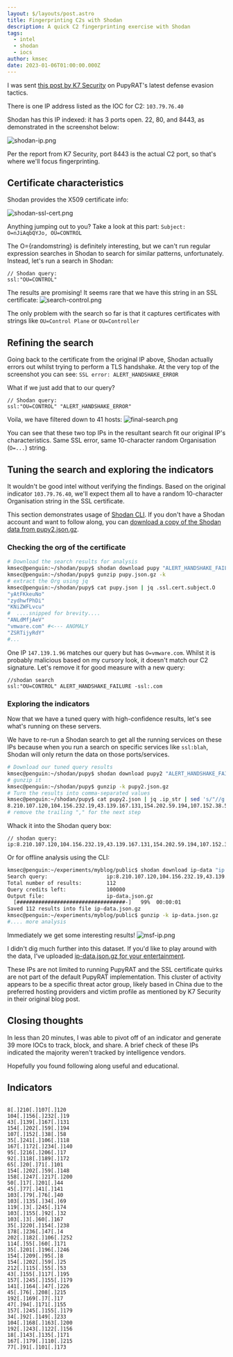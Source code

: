 ```yaml
---
layout: $/layouts/post.astro
title: Fingerprinting C2s with Shodan
description: A quick C2 fingerprinting exercise with Shodan
tags:
  - intel
  - shodan
  - iocs
author: kmsec
date: 2023-01-06T01:00:00.000Z
---
```

I was sent [this post by K7 Security](https://labs.k7computing.com/index.php/pupy-rat-hiding-under-werfaults-cover/) on PupyRAT's latest defense evasion tactics.

There is one IP address listed as the IOC for C2: `103.79.76.40`

Shodan has this IP indexed: it has 3 ports open. 22, 80, and 8443, as demonstrated in the screenshot below:

![shodan-ip.png](/images/uploads/pupyrat/shodan-ip.png)

Per the report from K7 Security, port 8443 is the actual C2 port, so that's where we'll focus fingerprinting.
## Certificate characteristics

Shodan provides the X509 certificate info:

![shodan-ssl-cert.png](/images/uploads/pupyrat/shodan-ssl-cert.png)

Anything jumping out to you? Take a look at this part: `Subject: O=nJiAqbQYJo, OU=CONTROL`

The O={randomstring} is definitely interesting, but we can't run regular expression searches in Shodan to search for similar patterns, unfortunately. Instead, let's run a search in Shodan:
```
// Shodan query:
ssl:"OU=CONTROL"
```
The results are promising! It seems rare that we have this string in an SSL certificate:
![search-control.png](/images/uploads/pupyrat/search-control.png)

The only problem with the search so far is that it captures certificates with strings like `OU=Control Plane` or `OU=Controller`
## Refining the search
Going back to the certificate from the original IP above, Shodan actually errors out whilst trying to perform a TLS handshake. At the very top of the screenshot you can see: `SSL error: ALERT_HANDSHAKE_ERROR`

What if we just add that to our query?
```
// Shodan query:
ssl:"OU=CONTROL" "ALERT_HANDSHAKE_ERROR"
```
Voila, we have filtered down to 41 hosts:
![final-search.png](/images/uploads/pupyrat/final-search.png)

You can see that these two top IPs in the resultant search fit our original IP's characteristics. Same SSL error, same 10-character random Organisation (`O=...`) string.

## Tuning the search and exploring the indicators

It wouldn't be good intel without verifying the findings. Based on the original indicator `103.79.76.40`, we'll expect them all to have a random 10-character Organisation string in the SSL certificate.

This section demonstrates usage of [Shodan CLI](https://cli.shodan.io/). If you don't have a Shodan account and want to follow along, you can [download a copy of the Shodan data from pupy2.json.gz](/samples/pupyrat/pupy2.json.gz).

### Checking the org of the certificate

```bash
# Download the search results for analysis
kmsec@penguin:~/shodan/pupy$ shodan download pupy "ALERT_HANDSHAKE_FAILURE ssl:OU=CONTROL"
kmsec@penguin:~/shodan/pupy$ gunzip pupy.json.gz -k
# extract the Org using jq
kmsec@penguin:~/shodan/pupy$ cat pupy.json | jq .ssl.cert.subject.O
"yAtFKkeuNo"
"zydhwfPhDi"
"KNiZWFLvcu"
#  ....snipped for brevity....
"ANLdMfjAeV"
"vmware.com" #<--- ANOMALY
"ZSRTijyRdY"
#...
```
One IP `147.139.1.96` matches our query but has `O=vmware.com`. Whilst it is probably malicious based on my cursory look, it doesn't match our C2 signature. Let's remove it for good measure with a new query:
```
//shodan search
ssl:"OU=CONTROL" ALERT_HANDSHAKE_FAILURE -ssl:.com
```
### Exploring the indicators
Now that we have a tuned query with high-confidence results, let's see what's running on these servers.

We have to re-run a Shodan search to get all the running services on these IPs because when you run a search on specific services like `ssl:blah`, Shodan will only return the data on those ports/services.

```bash
# Download our tuned query results
kmsec@penguin:~/shodan/pupy$ shodan download pupy2 "ALERT_HANDSHAKE_FAILURE ssl:OU=CONTROL -ssl:.com"
# gunzip it
kmsec@penguin:~/shodan/pupy$ gunzip -k pupy2.json.gz
# Turn the results into comma-separated values
kmsec@penguin:~/shodan/pupy$ cat pupy2.json | jq .ip_str | sed 's/"//g' | tr '\r\n' ',' 
8.210.107.120,104.156.232.19,43.139.167.131,154.202.59.194,107.152.38.58,35.241.106.118,167.172.234.140,95.216.206.17,92.118.189.172,65.20.71.101,154.202.59.148,158.247.217.200,50.17.201.44,45.77.41.141,103.79.76.40,103.135.34.69,119.3.245.174,103.155.92.32,103.3.60.167,35.220.154.238,178.236.47.4,202.182.106.252,114.55.60.171,35.201.196.246,154.209.95.8,154.202.59.25,212.115.55.53,43.155.117.195,157.245.155.179,141.164.47.226,45.76.208.215,192.169.7.17,47.94.171.155,157.245.155.179,34.92.149.233,104.168.163.200,192.243.122.156,18.143.135.171,167.179.110.215,77.91.101.173,
# remove the trailing "," for the next step
```
Whack it into the Shodan query box:

```
// shodan query:
ip:8.210.107.120,104.156.232.19,43.139.167.131,154.202.59.194,107.152.38.58,35.241.106.118,167.172.234.140,95.216.206.17,92.118.189.172,65.20.71.101,154.202.59.148,158.247.217.200,50.17.201.44,45.77.41.141,103.79.76.40,103.135.34.69,119.3.245.174,103.155.92.32,103.3.60.167,35.220.154.238,178.236.47.4,202.182.106.252,114.55.60.171,35.201.196.246,154.209.95.8,154.202.59.25,212.115.55.53,43.155.117.195,157.245.155.179,141.164.47.226,45.76.208.215,192.169.7.17,47.94.171.155,157.245.155.179,34.92.149.233,104.168.163.200,192.243.122.156,18.143.135.171,167.179.110.215,77.91.101.173
```

Or for offline analysis using the CLI:
```bash
kmsec@penguin:~/experiments/myblog/public$ shodan download ip-data "ip:8.210.107.120,104.156.232.19,43.139.167.131,154.202.59.194,107.152.38.58,35.241.106.118,167.172.234.140,95.216.206.17,92.118.189.172,65.20.71.101,154.202.59.148,158.247.217.200,50.17.201.44,45.77.41.141,103.79.76.40,103.135.34.69,119.3.245.174,103.155.92.32,103.3.60.167,35.220.154.238,178.236.47.4,202.182.106.252,114.55.60.171,35.201.196.246,154.209.95.8,154.202.59.25,212.115.55.53,43.155.117.195,157.245.155.179,141.164.47.226,45.76.208.215,192.169.7.17,47.94.171.155,157.245.155.179,34.92.149.233,104.168.163.200,192.243.122.156,18.143.135.171,167.179.110.215,77.91.101.173"
Search query:                   ip:8.210.107.120,104.156.232.19,43.139.167.131,154.202.59.194,107.152.38.58,35.241.106.118,167.172.234.140,95.216.206.17,92.118.189.172,65.20.71.101,154.202.59.148,158.247.217.200,50.17.201.44,45.77.41.141,103.79.76.40,103.135.34.69,119.3.245.174,103.155.92.32,103.3.60.167,35.220.154.238,178.236.47.4,202.182.106.252,114.55.60.171,35.201.196.246,154.209.95.8,154.202.59.25,212.115.55.53,43.155.117.195,157.245.155.179,141.164.47.226,45.76.208.215,192.169.7.17,47.94.171.155,157.245.155.179,34.92.149.233,104.168.163.200,192.243.122.156,18.143.135.171,167.179.110.215,77.91.101.173
Total number of results:        112
Query credits left:             100000
Output file:                    ip-data.json.gz
  [###################################-]   99%  00:00:01
Saved 112 results into file ip-data.json.gz
kmsec@penguin:~/experiments/myblog/public$ gunzip -k ip-data.json.gz 
#.... more analysis
```
Immediately we get some interesting results!
![msf-ip.png](/images/uploads/pupyrat/msf-ip.png)


I didn't dig much further into this dataset. If you'd like to play around with the data, I've uploaded [ip-data.json.gz for your entertainment](/samples/pupyrat/ip-data.json.gz).

These IPs are not limited to running PupyRAT and the SSL certificate quirks are not part of the default PupyRAT implementation. This cluster of activity appears to be a specific threat actor group, likely based in China due to the preferred hosting providers and victim profile as mentioned by K7 Security in their original blog post.

## Closing thoughts
In less than 20 minutes, I was able to pivot off of an indicator and generate 39 more IOCs to track, block, and share. A brief check of these IPs indicated the majority weren't tracked by intelligence vendors.

Hopefully you found following along useful and educational.
## Indicators
<div class="not-prose">
<pre class="indicators text-xs font-mono font-medium language-txt no-line-numbers" data-prismjs-copy="Copy indicators">
<code>
8[.]210[.]107[.]120
104[.]156[.]232[.]19
43[.]139[.]167[.]131
154[.]202[.]59[.]194
107[.]152[.]38[.]58
35[.]241[.]106[.]118
167[.]172[.]234[.]140
95[.]216[.]206[.]17
92[.]118[.]189[.]172
65[.]20[.]71[.]101
154[.]202[.]59[.]148
158[.]247[.]217[.]200
50[.]17[.]201[.]44
45[.]77[.]41[.]141
103[.]79[.]76[.]40
103[.]135[.]34[.]69
119[.]3[.]245[.]174
103[.]155[.]92[.]32
103[.]3[.]60[.]167
35[.]220[.]154[.]238
178[.]236[.]47[.]4
202[.]182[.]106[.]252
114[.]55[.]60[.]171
35[.]201[.]196[.]246
154[.]209[.]95[.]8
154[.]202[.]59[.]25
212[.]115[.]55[.]53
43[.]155[.]117[.]195
157[.]245[.]155[.]179
141[.]164[.]47[.]226
45[.]76[.]208[.]215
192[.]169[.]7[.]17
47[.]94[.]171[.]155
157[.]245[.]155[.]179
34[.]92[.]149[.]233
104[.]168[.]163[.]200
192[.]243[.]122[.]156
18[.]143[.]135[.]171
167[.]179[.]110[.]215
77[.]91[.]101[.]173
</code>
</pre>
</div>